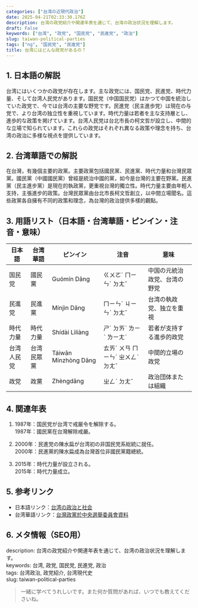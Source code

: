 ```yaml
---
categories: ["台湾の近現代政治"]
date: 2025-04-21T02:33:30.176Z
description: 台湾の政党紹介や関連年表を通じて、台湾の政治状況を理解します。
draft: False
keywords: ["台湾", "政党", "国民党", "民進党", "政治"]
slug: taiwan-political-parties
tags: ["ng", "国民党", "民進党"]
title: 台湾にはどんな政党があるの？
---
```




## 1. 日本語の解説  
台湾にはいくつかの政党が存在します。主な政党には、国民党、民進党、時代力量、そして台湾人民党があります。国民党（中国国民党）はかつて中国を統治していた政党で、今では台湾の主要な野党です。民進党（民主進歩党）は現在の与党で、より台湾の独立性を重視しています。時代力量は若者を主な支持層とし、進歩的な政策を掲げています。台湾人民党は台北市長の柯文哲が設立し、中間的な立場で知られています。これらの政党はそれぞれ異なる政策や理念を持ち、台湾の政治に多様な視点を提供しています。

## 2. 台湾華語での解説  
在台灣，有幾個主要的政黨。主要政黨包括國民黨、民進黨、時代力量和台灣民眾黨。國民黨（中國國民黨）曾經是統治中國的黨，如今是台灣的主要在野黨。民進黨（民主進步黨）是現在的執政黨，更重視台灣的獨立性。時代力量主要由年輕人支持，主張進步的政策。台灣民眾黨由台北市長柯文哲創立，以中間立場聞名。這些政黨各自擁有不同的政策和理念，為台灣的政治提供多樣的觀點。

## 3. 用語リスト（日本語・台湾華語・ピンイン・注音・意味）  

| 日本語       | 台湾華語       | ピンイン        | 注音          | 意味                           |
|--------------|----------------|-----------------|---------------|--------------------------------|
| 国民党       | 國民黨         | Guómín Dǎng     | ㄍㄨㄛˊ ㄇㄧㄣˊ ㄉㄤˇ  | 中国の元統治政党、台湾の野党   |
| 民進党       | 民進黨         | Mínjìn Dǎng     | ㄇㄧㄣˊ ㄐㄧㄣˋ ㄉㄤˇ  | 台湾の執政党、独立を重視       |
| 時代力量     | 時代力量       | Shídài Lìliàng  | ㄕˊ ㄉㄞˋ ㄌㄧˋ ㄌㄧㄤˋ| 若者が支持する進歩的政党       |
| 台湾人民党   | 台湾民眾黨     | Táiwān Mínzhòng Dǎng | ㄊㄞˊ ㄨㄢ ㄇㄧㄣˊ ㄓㄨㄥˋ ㄉㄤˇ | 中間的立場の政党               |
| 政党         | 政黨           | Zhèngdǎng       | ㄓㄥˋ ㄉㄤˇ     | 政治団体または組織             |

## 4. 関連年表  

1. 1987年：国民党が台湾で戒厳令を解除する。  
   1987年：國民黨在台灣解除戒嚴。

2. 2000年：民進党の陳水扁が台湾初の非国民党系総統に就任。  
   2000年：民進黨的陳水扁成為台灣首位非國民黨籍總統。

3. 2015年：時代力量が設立される。  
   2015年：時代力量成立。

## 5. 参考リンク  

- 日本語リンク：[台湾の政治と社会](https://www.taiwan.emb-japan.go.jp/itpr_ja/cultural_ESC.html)
- 台湾華語リンク：[台灣政黨於中央選舉委員會資料](https://www.cec.gov.tw/)

## 6. メタ情報（SEO用）  
description: 台湾の政党紹介や関連年表を通じて、台湾の政治状況を理解します。  
keywords: 台湾, 政党, 国民党, 民進党, 政治  
tags: 台湾政治, 政党紹介, 台湾現代史  
slug: taiwan-political-parties

> 一緒に学べてうれしいです。また何か質問があれば、いつでも教えてくださいね。